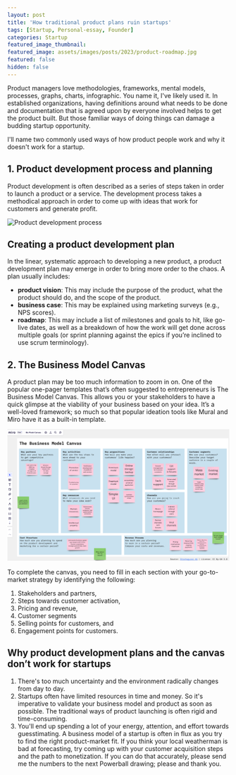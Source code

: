 ```yaml
---
layout: post
title: 'How traditional product plans ruin startups'
tags: [Startup, Personal-essay, Founder]
categories: Startup
featured_image_thumbnail:
featured_image: assets/images/posts/2023/product-roadmap.jpg
featured: false
hidden: false
---
```


Product managers love methodologies, frameworks, mental models, processes, graphs, charts, infographic. You name it, I've likely used it. In established organizations, having definitions around what needs to be done and documentation that is agreed upon by everyone involved helps to get the product built. But those familiar ways of doing things can damage a budding startup opportunity.

I'll name two commonly used ways of how product people work and why it doesn't work for a startup.

## 1. Product development process and planning
Product development is often described as a series of steps taken in order to launch a product or a service. The development process takes a methodical approach in order to come up with ideas that work for customers and generate profit.

![Product development process](assets/images/posts/2023/prod-dev-proc.jpg)

## Creating a product development plan
In the linear, systematic approach to developing a new product, a product development plan may emerge in order to bring more order to the chaos. A plan usually includes:

- **product vision**: This may include the purpose of the product, what the product should do, and the scope of the product.
- **business case**: This may be explained using marketing surveys (e.g., NPS scores).
- **roadmap**: This may include a list of milestones and goals to hit, like go-live dates, as well as a breakdown of how the work will get done across multiple goals (or sprint planning against the epics if you’re inclined to use scrum terminology).

## 2. The Business Model Canvas
A product plan may be too much information to zoom in on. One of the popular one-pager templates that’s often suggested to entrepreneurs is The Business Model Canvas. This allows you or your stakeholders to have a quick glimpse at the viability of your business based on your idea. It’s a well-loved framework; so much so that popular ideation tools like Mural and Miro have it as a built-in template.

![Miro's business model canvas](assets/images/posts/2023/miro-biz-model-canvas.png)

To complete the canvas, you need to fill in each section with your go-to-market strategy by identifying the following:
1. Stakeholders and partners,
2. Steps towards customer activation,
3. Pricing and revenue,
4. Customer segments
5. Selling points for customers, and
6. Engagement points for customers.

## Why product development plans and the canvas don’t work for startups
1. There's too much uncertainty and the environment radically changes from day to day.
2. Startups often have limited resources in time and money. So it's imperative to validate your business model and product as soon as possible. The traditional ways of product launching is often rigid and time-consuming.
3.  You'll end up spending a lot of your energy, attention, and effort towards guesstimating. A business model of a startup is often in flux as you try to find the right product-market fit. If you think your local weatherman is bad at forecasting, try coming up with your customer acquisition steps and the path to monetization. If you can do that accurately, please send me the numbers to the next Powerball drawing; please and thank you.
